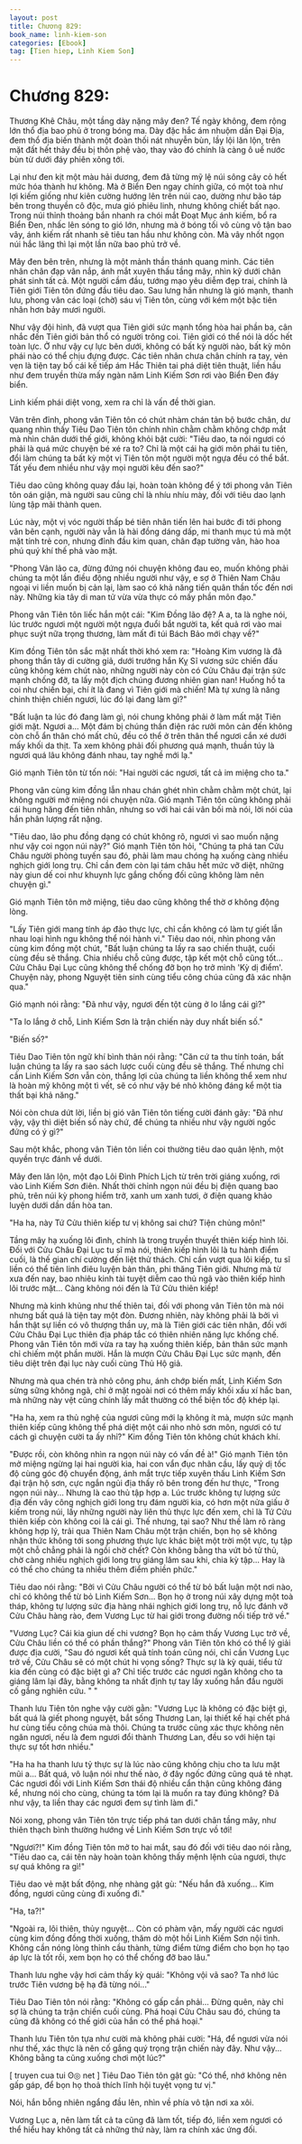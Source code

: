 ```yaml
---
layout: post
title: Chương 829: 
book_name: linh-kiem-son
categories: [Ebook]
tag: [Tien hiep, Linh Kiem Son]
---
```


# Chương 829: 

Thương Khê Châu, một tầng dày nặng mây đen? Tế ngày không, đem rộng lớn thổ địa bao phủ ở trong bóng ma. Dày đặc hắc ám nhuộm dần Đại Địa, đem thổ địa biến thành một đoàn thối nát nhuyễn bùn, lầy lội lăn lộn, trên mặt đất hết thảy đều bị thôn phệ vào, thay vào đó chính là càng ô uế nước bùn từ dưới đáy phiên xông tới.

Lại như đen kịt một màu hải dương, đem đã từng mỹ lệ núi sông cây cỏ hết mức hóa thành hư không. Mà ở Biển Đen ngay chính giữa, có một toà như lợi kiếm giống như kiên cường hướng lên trên núi cao, dường như bão táp bên trong thuyền cô độc, mưa gió phiêu linh, nhưng không chiết bất nạo. Trong núi thỉnh thoảng bắn nhanh ra chói mắt Đoạt Mục ánh kiếm, bổ ra Biển Đen, nhấc lên sóng to gió lớn, nhưng mà ở bóng tối vô cùng vô tận bao vây, ánh kiếm rất nhanh sẽ tiêu tan hầu như không còn. Mà vây nhốt ngọn núi hắc lãng thì lại một lần nữa bao phủ trở về.

Mây đen bên trên, nhưng là một mảnh thần thánh quang minh. Các tiên nhân chân đạp vân nắp, ánh mắt xuyên thấu tầng mây, nhìn kỹ dưới chân phát sinh tất cả. Một người cầm đầu, tướng mạo yêu diễm đẹp trai, chính là Tiên giới Tiên tôn đứng đầu tiêu dao. Sau lưng hắn nhưng là gió mạnh, thanh lưu, phong vân các loại (chờ) sáu vị Tiên tôn, cùng với kém một bậc tiên nhân hơn bảy mươi người.

Như vậy đội hình, đã vượt qua Tiên giới sức mạnh tổng hòa hai phần ba, cân nhắc đến Tiên giới bản thổ có người trông coi. Tiên giới có thể nói là dốc hết toàn lực. Ở như vậy cự lực bên dưới, không có bất kỳ người nào, bất kỳ môn phái nào có thể chịu đựng được. Các tiên nhân chưa chân chính ra tay, vẻn vẹn là tiện tay bố cái kế tiếp ám Hắc Thiên tai phá diệt tiên thuật, liền hầu như đem truyền thừa mấy ngàn năm Linh Kiếm Sơn rơi vào Biển Đen đáy biển.

Linh kiếm phái diệt vong, xem ra chỉ là vấn đề thời gian.

Vân trên đỉnh, phong vân Tiên tôn có chút nhàm chán tản bộ bước chân, dư quang nhìn thấy Tiêu Dao Tiên tôn chính nhìn chằm chằm không chớp mắt mà nhìn chân dưới thế giới, không khỏi bật cười: "Tiêu dao, ta nói ngươi có phải là quá mức chuyện bé xé ra to? Chỉ là một cái hạ giới môn phái tu tiên, đổi làm chúng ta bất kỳ một vị Tiên tôn một người một ngựa đều có thể bắt. Tất yếu đem nhiều như vậy mọi người kêu đến sao?"

Tiêu dao cũng không quay đầu lại, hoàn toàn không để ý tới phong vân Tiên tôn oán giận, mà người sau cũng chỉ là nhíu nhíu mày, đối với tiêu dao lạnh lùng tập mãi thành quen.

Lúc này, một vị vóc người thấp bé tiên nhân tiến lên hai bước đi tới phong vân bên cạnh, người này vẫn là hài đồng dáng dấp, mi thanh mục tú mà một mặt tính trẻ con, nhưng đỉnh đầu kim quan, chân đạp tường vân, hào hoa phú quý khí thế phả vào mặt.

"Phong Vân lão ca, đừng đứng nói chuyện không đau eo, muốn không phải chúng ta một lần điều động nhiều người như vậy, e sợ ở Thiên Nam Châu ngoại vi liền muốn bị cản lại, làm sao có khả năng tiến quân thần tốc đến nơi này. Những kia tây di man tử vừa vừa thực có mấy phần môn đạo."

Phong vân Tiên tôn liếc hắn một cái: "Kim Đồng lão đệ? A a, ta là nghe nói, lúc trước ngươi một người một ngựa đuổi bắt người ta, kết quả rơi vào mai phục suýt nữa trọng thương, làm mất đi túi Bách Bảo mới chạy về?"

Kim đồng Tiên tôn sắc mặt nhất thời khó xem ra: "Hoàng Kim vương là đã phong thần tây di cường giả, dưới trướng hắn Kỵ Sĩ vương sức chiến đấu cũng không kém chút nào, những người này còn có Cửu Châu đại trận sức mạnh chống đỡ, ta lấy một địch chúng đương nhiên gian nan! Huống hồ ta coi như chiến bại, chí ít là đang vì Tiên giới mà chiến! Mà tự xưng là năng chinh thiện chiến ngươi, lúc đó lại đang làm gì?"

"Bất luận ta lúc đó đang làm gì, nói chung không phải ở làm mất mặt Tiên giới mặt. Ngươi a... Một đám bị chúng thần điện rác rưởi môn cản đến không còn chỗ ẩn thân chó mất chủ, đều có thể ở trên thân thể ngươi cắn xé dưới mấy khối da thịt. Ta xem không phải đối phương quá mạnh, thuần túy là ngươi quá lâu không đánh nhau, tay nghề mới lạ."

Gió mạnh Tiên tôn từ tốn nói: "Hai người các ngươi, tất cả im miệng cho ta."

Phong vân cùng kim đồng lẫn nhau chán ghét nhìn chằm chằm một chút, lại không người mở miệng nói chuyện nữa. Gió mạnh Tiên tôn cũng không phải cái hung hăng đến tiên nhân, nhưng so với hai cái vãn bối mà nói, lời nói của hắn phân lượng rất nặng.

"Tiêu dao, lão phu đồng dạng có chút không rõ, ngươi vì sao muốn nặng như vậy coi ngọn núi này?" Gió mạnh Tiên tôn hỏi, "Chúng ta phá tan Cửu Châu người phòng tuyến sau đó, phải làm mau chóng hạ xuống càng nhiều nghịch giới long trụ. Chỉ cần đem còn lại tám châu hết mức vỡ diệt, những này giun dế coi như khuynh lực gắng chống đối cũng không làm nên chuyện gì."

Gió mạnh Tiên tôn mở miệng, tiêu dao cũng không thể thờ ơ không động lòng.

"Lấy Tiên giới mang tính áp đảo thực lực, chỉ cần không có làm tự giết lẫn nhau loại hình ngu không thể nói hành vi." Tiêu dao nói, nhìn phong vân cùng kim đồng một chút, "Bất luận chúng ta lấy ra sao chiến thuật, cuối cùng đều sẽ thắng. Chia nhiều chỗ cũng được, tập kết một chỗ cũng tốt... Cửu Châu Đại Lục cũng không thể chống đỡ bọn họ trở mình 'Kỳ dị điểm'. Chuyện này, phong Nguyệt tiên sinh cùng tiểu công chúa cũng đã xác nhận qua."

Gió mạnh nói rằng: "Đã như vậy, ngươi đến tột cùng ở lo lắng cái gì?"

"Ta lo lắng ở chỗ, Linh Kiếm Sơn là trận chiến này duy nhất biến số."

"Biến số?"

Tiêu Dao Tiên tôn ngữ khí bình thản nói rằng: "Căn cứ ta thu tính toán, bất luận chúng ta lấy ra sao sách lược cuối cùng đều sẽ thắng. Thế nhưng chỉ cần Linh Kiếm Sơn vẫn còn, thắng lợi của chúng ta liền không thể xem như là hoàn mỹ không một tì vết, sẽ có như vậy bé nhỏ không đáng kể một tia thất bại khả năng."

Nói còn chưa dứt lời, liền bị gió vân Tiên tôn tiếng cười đánh gãy: "Đã như vậy, vậy thì diệt biến số này chứ, để chúng ta nhiều như vậy người ngốc đứng có ý gì?"

Sau một khắc, phong vân Tiên tôn liền coi thường tiêu dao quân lệnh, một quyền trực đánh về dưới.

Mây đen lăn lộn, một đạo Lôi Đình Phích Lịch từ trên trời giáng xuống, rơi vào Linh Kiếm Sơn điên. Nhất thời chỉnh ngọn núi đều bị điện quang bao phủ, trên núi kỳ phong hiểm trở, xanh um xanh tươi, ở điện quang khảo luyện dưới dần dần hòa tan.

"Ha ha, này Tứ Cửu thiên kiếp tư vị không sai chứ? Tiện chủng môn!"

Tầng mây hạ xuống lôi đình, chính là trong truyền thuyết thiên kiếp hình lôi. Đối với Cửu Châu Đại Lục tu sĩ mà nói, thiên kiếp hình lôi là tu hành điểm cuối, là thế gian chí cường đến liệt thử thách. Chỉ cần vượt qua lôi kiếp, tu sĩ liền có thể tiên linh điêu luyện bản thân, phi thăng Tiên giới. Nhưng mà từ xưa đến nay, bao nhiêu kinh tài tuyệt diễm cao thủ ngã vào thiên kiếp hình lôi trước mặt... Càng không nói đến là Tứ Cửu thiên kiếp!

Nhưng mà kinh khủng như thế thiên tai, đối với phong vân Tiên tôn mà nói nhưng bất quá là tiện tay một đòn. Đương nhiên, này không phải là bởi vì hắn thật sự liền có vô thượng thần uy, mà là Tiên giới các tiên nhân, đối với Cửu Châu Đại Lục thiên địa pháp tắc có thiên nhiên năng lực khống chế. Phong vân Tiên tôn mới vừa ra tay hạ xuống thiên kiếp, bản thân sức mạnh chỉ chiếm một phần mười. Hắn là mượn Cửu Châu Đại Lục sức mạnh, đến tiêu diệt trên đại lục này cuối cùng Thủ Hộ giả.

Nhưng mà qua chén trà nhỏ công phu, ánh chớp biến mất, Linh Kiếm Sơn sừng sững không ngã, chỉ ở mặt ngoài nơi có thêm mấy khối xấu xí hắc ban, mà những này vệt cũng chính lấy mắt thường có thể biện tốc độ khép lại.

"Ha ha, xem ra thủ nghệ của ngươi cũng mới lạ không ít mà, mượn sức mạnh thiên kiếp cũng không thể phá diệt một cái nho nhỏ sơn môn, ngươi có tư cách gì chuyện cười ta ấy nhỉ?" Kim đồng Tiên tôn không chút khách khí.

"Được rồi, còn không nhìn ra ngọn núi này có vấn đề à!" Gió mạnh Tiên tôn mở miệng ngừng lại hai người kia, hai con vẩn đục nhãn cầu, lấy quỷ dị tốc độ cùng góc độ chuyển động, ánh mắt trực tiếp xuyên thấu Linh Kiếm Sơn đại trận hộ sơn, cực ngắn ngủi địa thấy rõ bên trong đến hư thực, "Trong ngọn núi này... Nhưng là cao thủ tập hợp a. Lúc trước không tự lượng sức địa đến vây công nghịch giới long trụ đám người kia, có hơn một nửa giấu ở kiếm trong núi, lấy những người này liên thủ thực lực đến xem, chỉ là Tứ Cửu thiên kiếp còn không coi là cái gì. Thế nhưng, tại sao? Như thế làm rõ ràng không hợp lý, trải qua Thiên Nam Châu một trận chiến, bọn họ sẽ không nhận thức không tới song phương thực lực khác biệt một trời một vực, tụ tập một chỗ chẳng phải là ngồi chờ chết? Còn không bằng tha vứt bỏ tử thủ, chờ càng nhiều nghịch giới long trụ giáng lâm sau khi, chia kỳ tập... Hay là có thể cho chúng ta nhiều thêm điểm phiền phức."

Tiêu dao nói rằng: "Bởi vì Cửu Châu người có thể từ bỏ bất luận một nơi nào, chỉ có không thể từ bỏ Linh Kiếm Sơn... Bọn họ ở trong núi xây dựng một toà tháp, không tự lượng sức địa hàng nhái nghịch giới long trụ, nỗ lực đánh vỡ Cửu Châu hàng rào, đem Vương Lục từ hai giới trong đường nối tiếp trở về."

"Vương Lục? Cái kia giun dế chi vương? Bọn họ cảm thấy Vương Lục trở về, Cửu Châu liền có thể có phần thắng?" Phong vân Tiên tôn khó có thể lý giải được địa cười, "Sau đó ngươi kết quả tính toán cũng nói, chỉ cần Vương Lục trở về, Cửu Châu sẽ có một chút hi vọng sống? Thực sự là kỳ quái, tiểu tử kia đến cùng có đặc biệt gì a? Chỉ tiếc trước các ngươi ngăn không cho ta giáng lâm lại đây, bằng không ta nhất định tự tay lấy xuống hắn đầu người cố gắng nghiên cứu. " "

Thanh lưu Tiên tôn nghe vậy cười gằn: "Vương Lục là không có đặc biệt gì, bất quá là giết phong nguyệt, bắt sống Thương Lan, lại thiết kế hại chết phá hư cùng tiểu công chúa mà thôi. Chúng ta trước cũng xác thực không nên ngăn ngươi, nếu là đem ngươi đổi thành Thương Lan, đều so với hiện tại thực sự tốt hơn nhiều."

"Ha ha ha thanh lưu tỷ thực sự là lúc nào cũng không chịu cho ta lưu mặt mũi a... Bất quá, vô luận nói như thế nào, ở đây ngốc đứng cũng quá tẻ nhạt. Các ngươi đối với Linh Kiếm Sơn thái độ nhiều cẩn thận cũng không đáng kể, nhưng nói cho cùng, chúng ta tóm lại là muốn ra tay đúng không? Đã như vậy, ta liền thay các ngươi đem sự tình làm đi."

Nói xong, phong vân Tiên tôn trực tiếp phá tan dưới chân tầng mây, như thiên thạch bình thường hướng về Linh Kiếm Sơn trực vồ tới!

"Ngươi?!" Kim đồng Tiên tôn mở to hai mắt, sau đó đối với tiêu dao nói rằng, "Tiêu dao ca, cái tên này hoàn toàn không thấy mệnh lệnh của ngươi, thực sự quá không ra gì!"

Tiêu dao vẻ mặt bất động, nhẹ nhàng gật gù: "Nếu hắn đã xuống... Kim đồng, ngươi cũng cùng đi xuống đi."

"Ha, ta?!"

"Ngoài ra, lôi thiên, thủy nguyệt... Còn có phàm vận, mấy người các ngươi cùng kim đồng đồng thời xuống, thăm dò một hồi Linh Kiếm Sơn nội tình. Không cần nóng lòng thỉnh cầu thành, từng điểm từng điểm cho bọn họ tạo áp lực là tốt rồi, xem bọn họ có thể chống đỡ bao lâu."

Thanh lưu nghe vậy hơi cảm thấy kỳ quái: "Không vội vã sao? Ta nhớ lúc trước Tiên vương bệ hạ đã từng nói..."

Tiêu Dao Tiên tôn nói rằng: "Không có gấp cần phải... Đừng quên, này chỉ sợ là chúng ta trận chiến cuối cùng. Phá hoại Cửu Châu sau đó, chúng ta cũng đã không có thế giới của hắn có thể phá hoại."

Thanh lưu Tiên tôn tựa như cười mà không phải cười: "Há, để ngươi vừa nói như thế, xác thực là nên cố gắng quý trọng trận chiến này đây. Như vậy... Không bằng ta cũng xuống chơi một lúc?"

[ truyen cua tui ʘ◎ net ] Tiêu Dao Tiên tôn gật gù: "Có thể, nhớ không nên gấp gáp, để bọn họ thoả thích lĩnh hội tuyệt vọng tư vị."

Nói, hắn bỗng nhiên ngẩng đầu lên, nhìn về phía vô tận nơi xa xôi.

Vương Lục a, nên làm tất cả ta cũng đã làm tốt, tiếp đó, liền xem ngươi có thể hiểu hay không tất cả những thứ này, làm ra chính xác ứng đối.